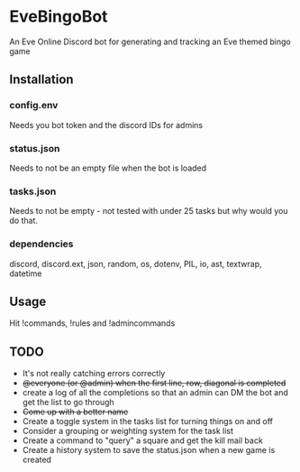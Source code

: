 # EveBingoBot
An Eve Online Discord bot for generating and tracking an Eve themed bingo game

## Installation

### config.env

Needs you bot token and the discord IDs for admins

### status.json

Needs to not be an empty file when the bot is loaded

### tasks.json

Needs to not be empty - not tested with under 25 tasks but why would you do that.

### dependencies

discord, discord.ext, json, random, os, dotenv, PIL, io, ast, textwrap, datetime

## Usage

Hit !commands, !rules and !admincommands

## TODO
- It's not really catching errors correctly
- ~~@everyone (or @admin) when the first line, row, diagonal is completed~~  
- create a log of all the completions so that an admin can DM the bot and get the list to go through  
- ~~Come up with a better name~~  
- Create a toggle system in the tasks list for turning things on and off  
- Consider a grouping or weighting system for the task list  
- Create a command to "query" a square and get the kill mail back  
- Create a history system to save the status.json when a new game is created  
